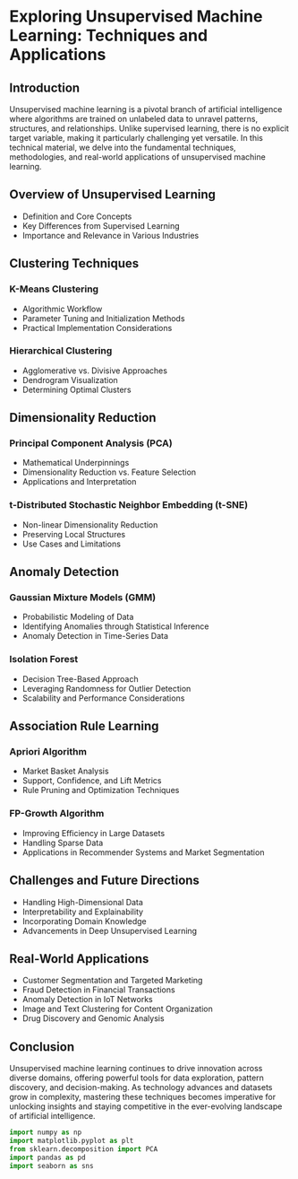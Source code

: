 # Exploring Unsupervised Machine Learning: Techniques and Applications

## Introduction
Unsupervised machine learning is a pivotal branch of artificial intelligence where algorithms are trained on unlabeled data to unravel patterns, structures, and relationships. Unlike supervised learning, there is no explicit target variable, making it particularly challenging yet versatile. In this technical material, we delve into the fundamental techniques, methodologies, and real-world applications of unsupervised machine learning.

## Overview of Unsupervised Learning
- Definition and Core Concepts
- Key Differences from Supervised Learning
- Importance and Relevance in Various Industries

## Clustering Techniques
### K-Means Clustering
- Algorithmic Workflow
- Parameter Tuning and Initialization Methods
- Practical Implementation Considerations
### Hierarchical Clustering
- Agglomerative vs. Divisive Approaches
- Dendrogram Visualization
- Determining Optimal Clusters

## Dimensionality Reduction
### Principal Component Analysis (PCA)
- Mathematical Underpinnings
- Dimensionality Reduction vs. Feature Selection
- Applications and Interpretation
### t-Distributed Stochastic Neighbor Embedding (t-SNE)
- Non-linear Dimensionality Reduction
- Preserving Local Structures
- Use Cases and Limitations

## Anomaly Detection
### Gaussian Mixture Models (GMM)
- Probabilistic Modeling of Data
- Identifying Anomalies through Statistical Inference
- Anomaly Detection in Time-Series Data
### Isolation Forest
- Decision Tree-Based Approach
- Leveraging Randomness for Outlier Detection
- Scalability and Performance Considerations

## Association Rule Learning
### Apriori Algorithm
- Market Basket Analysis
- Support, Confidence, and Lift Metrics
- Rule Pruning and Optimization Techniques
### FP-Growth Algorithm
- Improving Efficiency in Large Datasets
- Handling Sparse Data
- Applications in Recommender Systems and Market Segmentation

## Challenges and Future Directions
- Handling High-Dimensional Data
- Interpretability and Explainability
- Incorporating Domain Knowledge
- Advancements in Deep Unsupervised Learning

## Real-World Applications
- Customer Segmentation and Targeted Marketing
- Fraud Detection in Financial Transactions
- Anomaly Detection in IoT Networks
- Image and Text Clustering for Content Organization
- Drug Discovery and Genomic Analysis

## Conclusion
Unsupervised machine learning continues to drive innovation across diverse domains, offering powerful tools for data exploration, pattern discovery, and decision-making. As technology advances and datasets grow in complexity, mastering these techniques becomes imperative for unlocking insights and staying competitive in the ever-evolving landscape of artificial intelligence.
```python
import numpy as np
import matplotlib.pyplot as plt 
from sklearn.decomposition import PCA
import pandas as pd
import seaborn as sns
